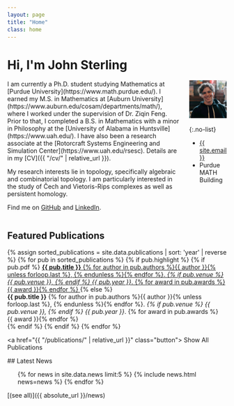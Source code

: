 ```yaml
---
layout: page
title: "Home"
class: home
---
```

<!-- Global site tag (gtag.js) - Google Analytics -->
<script async src="https://www.googletagmanager.com/gtag/js?id=UA-145239790-1"></script>
<script>
  window.dataLayer = window.dataLayer || [];
  function gtag(){dataLayer.push(arguments);}
  gtag('js', new Date());

  gtag('config', 'UA-145239790-1');
</script>

# Hi, I'm John Sterling

<div class="columns" markdown="1">

<div class="intro" markdown="1">
I am currently a Ph.D. student studying Mathematics at [Purdue University](https://www.math.purdue.edu/). I earned my M.S. in Mathematics at [Auburn University](https://www.auburn.edu/cosam/departments/math/), where I worked under the supervision of Dr. Ziqin Feng. Prior to that, I completed a B.S. in Mathematics with a minor in Philosophy at the [University of Alabama in Huntsville](https://www.uah.edu/). I have also been a research associate at the [Rotorcraft Systems Engineering and Simulation Center](https://www.uah.edu/rsesc). Details are in my [CV]({{ "/cv/" | relative_url }}).

My research interests lie in topology, specifically algebraic and combinatorial topology. I am particularly interested in the study of Čech and Vietoris-Rips complexes as well as persistent homology. 

Find me on [GitHub](https://github.com/johnsamuelsterling) and [LinkedIn](https://www.linkedin.com/in/john-sterling-87712817a/).
</div>

<div class="me" markdown="1">
<picture>
  <source srcset='/images/JohnCoffeeAU.webp' type='image/webp' />
  <img
    src='/images/JohnCoffeeAU.png'
    alt='John Sterling'>
</picture>

{:.no-list}
* <a href="mailto:{{ site.email }}">{{ site.email }}</a>
* Purdue MATH Building
</div>
</div>

## Featured Publications

<div class="featured-publications">
  {% assign sorted_publications = site.data.publications | sort: 'year' | reverse %}
  {% for pub in sorted_publications %}
    {% if pub.highlight %}
      {% if pub.pdf %}
        <a href="{{ pub.pdf }}" class="publication">
          <strong>{{ pub.title }}</strong>
          <span class="authors">{% for author in pub.authors %}{{ author }}{% unless forloop.last %}, {% endunless %}{% endfor %}</span>.
          <i>{% if pub.venue %} {{  pub.venue }}, {% endif %} {{ pub.year }}</i>.
          {% for award in pub.awards %}<br/><span class="award"><i class="fas fa-{% if award == "Best Paper Award" %}trophy{% else %}award{% endif %}" aria-hidden="true"></i> {{ award }}</span>{% endfor %}
        </a>
      {% else %}
        <div class="publication">
          <strong>{{ pub.title }}</strong>
          <span class="authors">{% for author in pub.authors %}{{ author }}{% unless forloop.last %}, {% endunless %}{% endfor %}</span>.
          <i>{% if pub.venue %} {{  pub.venue }}, {% endif %} {{ pub.year }}</i>.
          {% for award in pub.awards %}<br/><span class="award"><i class="fas fa-{% if award == "Best Paper Award" %}trophy{% else %}award{% endif %}" aria-hidden="true"></i> {{ award }}</span>{% endfor %}
        </div>
      {% endif %}
    {% endif %}
  {% endfor %}
</div>

<a href="{{ "/publications/" | relative_url }}" class="button">
  <i class="fas fa-chevron-circle-right" aria-hidden="true"></i>
  Show All Publications
</a>

<div class="news" markdown="1">
## Latest News

<ul>
{% for news in site.data.news limit:5 %}
  {% include news.html news=news %}
{% endfor %}
</ul>
[(see all)]({{ absolute_url }}/news) 

</div>

<div class="travel" markdown="1">
